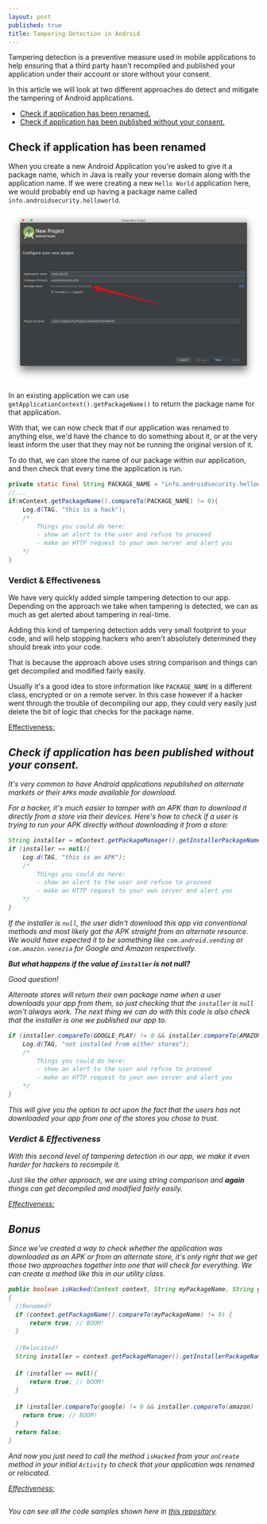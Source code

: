 ```yaml
---
layout: post
published: true
title: Tampering Detection in Android
---
```


Tampering detection is a preventive measure used in mobile applications to help ensuring that a third party hasn't recompiled and published your application under their account or store without your consent. 

In this article we will look at two different approaches do detect and mitigate the tampering of Android applications.

* [Check if application has been renamed.](#renamed)
* [Check if application has been published without your consent.](#published)

## <a name="renamed"></a>Check if application has been renamed
When you create a new Android Application you're asked to give it a package name, which in Java is really your reverse domain along with the application name. If we were creating a new `Hello World` application here, we would probably end up having a package name called `info.androidsecurity.helloworld`.

![Package Names in Android](/images/tampering-detection-in-android-01.png)

In an existing application we can use `getApplicationContext().getPackageName()` to return the package name for that application.

With that, we can now check that if our application was renamed to anything else, we'd have the chance to do something about it, or at the very least inform the user that they may not be running the original version of it.

To do that, we can store the name of our package within our application, and then check that every time the application is run.

```java
private static final String PACKAGE_NAME = "info.androidsecurity.helloworld";
//...
if(mContext.getPackageName().compareTo(PACKAGE_NAME) != 0){
    Log.d(TAG, "this is a hack");
    /*
        Things you could do here:
        - show an alert to the user and refuse to proceed
        - make an HTTP request to your own server and alert you
    */            
}
```

### Verdict & Effectiveness
We have very quickly added simple tampering detection to our app. Depending on the approach we take when tampering is detected, we can as much as get alerted about tampering in real-time.

Adding this kind of tampering detection adds very small footprint to your code, and will help stopping hackers who aren't absolutely determined they should break into your code.

That is because the approach above uses string comparison and things can get decompiled and modified fairly easily. 

Usually it's a good idea to store information like `PACKAGE_NAME` in a different class, encrypted or on a remote server. In this case however if a hacker went through the trouble of decompiling our app, they could very easily just delete the bit of logic that checks for the package name.

<u>Effectiveness:</u> <i class="fa fa-battery-quarter">

## <a name="published"></a>Check if application has been published without your consent.
It's very common to have Android applications republished on alternate markets or their `APK`s made available for download.

For a hacker, it's much easier to tamper with an APK than to download it directly from a store via their devices. Here's how to check if a user is trying to run your APK directly without downloading it from a store:

```java
String installer = mContext.getPackageManager().getInstallerPackageName(PACKAGE_NAME);
if (installer == null){
    Log.d(TAG, "this is an APK");
    /*
        Things you could do here:
        - show an alert to the user and refuse to proceed
        - make an HTTP request to your own server and alert you
    */
}
```

If the installer is `null`, the user didn't download this app via conventional methods and most likely got the APK straight from an alternate resource. We would have expected it to be something like `com.android.vending` or `com.amazon.venezia` for Google and Amazon respectively. 

**But what happens if the value of `installer` is not null?**

*Good question!*

Alternate stores will return their own package name when a user downloads your app from them, so just checking that the `installer` is `null` won't always work. The next thing we can do with this code is also check that the installer is one we published our app to. 

```java
if (installer.compareTo(GOOGLE_PLAY) != 0 && installer.compareTo(AMAZON_STORE) != 0){
    Log.d(TAG, "not installed from either stores");
    /*
        Things you could do here:
        - show an alert to the user and refuse to proceed
        - make an HTTP request to your own server and alert you
    */
}
```

This will give you the option to act upon the fact that the users has not downloaded your app from one of the stores you chose to trust.

### Verdict & Effectiveness
With this second level of tampering detection in our app, we make it even harder for hackers to recompile it.

Just like the other approach, we are using string comparison and **again** things can get decompiled and modified fairly easily. 

<u>Effectiveness:</u> <i class="fa fa-battery-quarter">

## Bonus
Since we've created a way to check whether the application was downloaded as an APK or from an alternate store, it's only right that we get those two approaches together into one that will check for everything. We can create a method like this in our utility class.

```java
public boolean isHacked(Context context, String myPackageName, String google, String amazon)
{
  //Renamed?
  if (context.getPackageName().compareTo(myPackageName) != 0) {
      return true; // BOOM!
  }

  //Relocated?
  String installer = context.getPackageManager().getInstallerPackageName(myPackageName);

  if (installer == null){
      return true; // BOOM!
  }

  if (installer.compareTo(google) != 0 && installer.compareTo(amazon) != 0){
    return true; // BOOM!
  }
  return false; 
}
```

And now you just need to call the method `isHacked` from your `onCreate` method in your initial `Activity` to check that your application was renamed or relocated.

<u>Effectiveness:</u> <i class="fa fa-battery-half">

## <i class="fa fa-file-code-o" aria-hidden="true"></i>
You can see all the code samples shown here in [this repository](https://github.com/mplacona/HelloWorld).